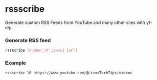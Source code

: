 # rssscribe
Generate custom RSS Feeds from YouTube and many other sites with yt-dlp.

### Generate RSS feed
```bash
rssscribe [number_of_items] [url]
```

### Example
```bash
rssscribe 10 https://www.youtube.com/@LinusTechTips/videos
```
